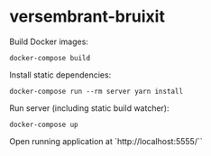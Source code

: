 # versembrant-bruixit

Build Docker images:

    docker-compose build


Install static dependencies:

    docker-compose run --rm server yarn install


Run server (including static build watcher):

    docker-compose up


Open running application at `http://localhost:5555/``
